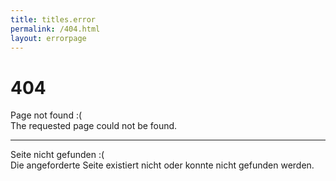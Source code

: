 ```yaml
---
title: titles.error
permalink: /404.html
layout: errorpage
---
```


# 404

Page not found :(  
The requested page could not be found.

---

Seite nicht gefunden :(  
Die angeforderte Seite existiert nicht oder konnte nicht gefunden werden.
